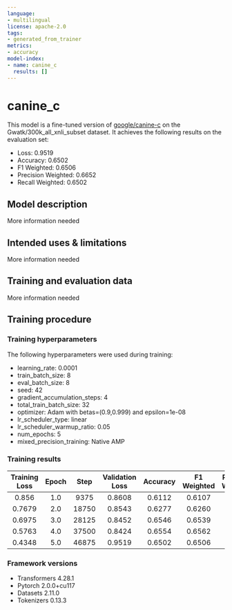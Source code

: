 ```yaml
---
language:
- multilingual
license: apache-2.0
tags:
- generated_from_trainer
metrics:
- accuracy
model-index:
- name: canine_c
  results: []
---
```


<!-- This model card has been generated automatically according to the information the Trainer had access to. You
should probably proofread and complete it, then remove this comment. -->

# canine_c

This model is a fine-tuned version of [google/canine-c](https://huggingface.co/google/canine-c) on the Gwatk/300k_all_xnli_subset dataset.
It achieves the following results on the evaluation set:
- Loss: 0.9519
- Accuracy: 0.6502
- F1 Weighted: 0.6506
- Precision Weighted: 0.6652
- Recall Weighted: 0.6502

## Model description

More information needed

## Intended uses & limitations

More information needed

## Training and evaluation data

More information needed

## Training procedure

### Training hyperparameters

The following hyperparameters were used during training:
- learning_rate: 0.0001
- train_batch_size: 8
- eval_batch_size: 8
- seed: 42
- gradient_accumulation_steps: 4
- total_train_batch_size: 32
- optimizer: Adam with betas=(0.9,0.999) and epsilon=1e-08
- lr_scheduler_type: linear
- lr_scheduler_warmup_ratio: 0.05
- num_epochs: 5
- mixed_precision_training: Native AMP

### Training results

| Training Loss | Epoch | Step  | Validation Loss | Accuracy | F1 Weighted | Precision Weighted | Recall Weighted |
|:-------------:|:-----:|:-----:|:---------------:|:--------:|:-----------:|:------------------:|:---------------:|
| 0.856         | 1.0   | 9375  | 0.8608          | 0.6112   | 0.6107      | 0.6244             | 0.6112          |
| 0.7679        | 2.0   | 18750 | 0.8543          | 0.6277   | 0.6260      | 0.6643             | 0.6277          |
| 0.6975        | 3.0   | 28125 | 0.8452          | 0.6546   | 0.6539      | 0.6859             | 0.6546          |
| 0.5763        | 4.0   | 37500 | 0.8424          | 0.6554   | 0.6562      | 0.6709             | 0.6554          |
| 0.4348        | 5.0   | 46875 | 0.9519          | 0.6502   | 0.6506      | 0.6652             | 0.6502          |


### Framework versions

- Transformers 4.28.1
- Pytorch 2.0.0+cu117
- Datasets 2.11.0
- Tokenizers 0.13.3
